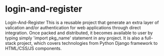 # login-and-register
Login-And-Register
This is a reusable project that generate an extra layer of valication and/or authentication for web applications through direct integration.
Once packed and distributed, it becomes available to user by typing simply 'import pkg_name' statement in any project.
It is also a full-stack project, which covers technologies from Python Django framework to HTML/CSS/JS components.

